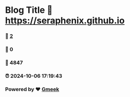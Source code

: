 # Blog Title :link: https://seraphenix.github.io 
### :page_facing_up: [2](https://seraphenix.github.io/tag.html) 
### :speech_balloon: 0 
### :hibiscus: 4847 
### :alarm_clock: 2024-10-06 17:19:43 
### Powered by :heart: [Gmeek](https://github.com/Meekdai/Gmeek)
